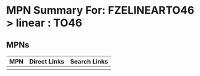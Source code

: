 



# MPN Summary For: FZELINEARTO46 > linear : TO46

## MPNs
  

|MPN|Direct Links|Search Links|
| :--- | :--- | :--- |
||||
